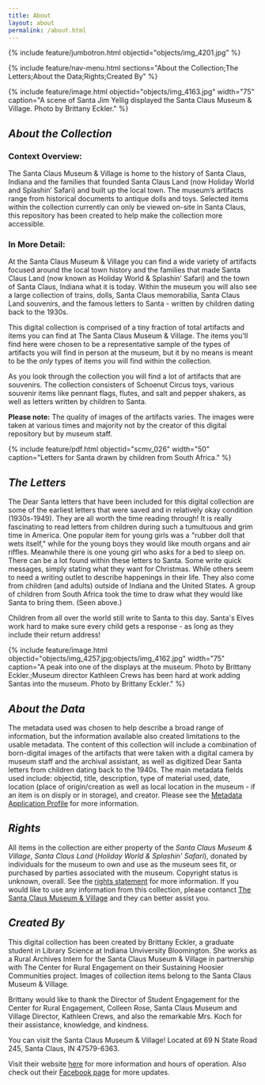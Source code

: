 ```yaml
---
title: About
layout: about
permalink: /about.html
---
```

{% include feature/jumbotron.html objectid="objects/img_4201.jpg" %}

{% include feature/nav-menu.html sections="About the Collection;The Letters;About the Data;Rights;Created By" %}

{% include feature/image.html objectid="objects/img_4163.jpg" width="75" caption="A scene of Santa Jim Yellig displayed the Santa Claus Museum & Village. Photo by Brittany Eckler." %}

## *About the Collection*

### Context Overview:

The Santa Claus Museum & Village is home to the history of Santa Claus, Indiana and the families that founded Santa Claus Land (now Holiday World and Splashin’ Safari) and built up the local town. The museum’s artifacts range from historical documents to antique dolls and toys. Selected items within the collection currently can only be viewed on-site in Santa Claus, this repository has been created to help make the collection more accessible.

### In More Detail:

At the Santa Claus Museum & Village you can find a wide variety of artifacts focused around the local town history and the families that made Santa Claus Land (now known as Holiday World & Splashin’ Safari) and the town of Santa Claus, Indiana what it is today. Within the museum you will also see a large collection of trains, dolls, Santa Claus memorabilia, Santa Claus Land souvenirs, and the famous letters to Santa - written by children dating back to the 1930s. 

This digital collection is comprised of a tiny fraction of total artifacts and items you can find at The Santa Claus Museum & Village. The items you'll find here were chosen to be a representative sample of the types of artifacts you will find in person at the museum, but it by no means is meant to be the *only* types of items you will find within the collection. 

As you look through the collection you will find a lot of artifacts that are souvenirs. The collection consisters of Schoenut Circus toys, various souvenir items like pennant flags, flutes, and salt and pepper shakers, as well as letters written by children to Santa. 

**Please note:** The quality of images of the artifacts varies. The images were taken at various times and majority not by the creator of this digital repository but by museum staff. 

{% include feature/pdf.html objectid="scmv_026" width="50" caption="Letters for Santa drawn by children from South Africa." %}

## *The Letters*

The Dear Santa letters that have been included for this digital collection are some of the earliest letters that were saved and in relatively okay condition (1930s-1949). They are all worth the time reading through! It is really fascinating to read letters from children during such a tumultuous and grim time in America. One popular item for young girls was a "rubber doll that wets itself," while for the young boys they would like mouth organs and air riffles. Meanwhile there is one young girl who asks for a bed to sleep on. There can be a lot found within these letters to Santa. Some write quick messages, simply stating what they want for Christmas. While others seem to need a writing outlet to describe happenings in their life. They also come from children (and adults) outside of Indiana and the United States. A group of children from South Africa took the time to draw what they would like Santa to bring them. (Seen above.)

Children from all over the world still write to Santa to this day. Santa's Elves work hard to make sure every child gets a response - as long as they include their return address! 

{% include feature/image.html objectid="objects/img_4257.jpg;objects/img_4162.jpg" width="75" caption="A peak into one of the displays at the museum. Photo by Brittany Eckler.;Museum director Kathleen Crews has been hard at work adding Santas into the museum. Photo by Brittany Eckler." %}

## *About the Data* 

The metadata used was chosen to help describe a broad range of information, but the information available also created limitations to the usable metadata. The content of this collection will include a combination of born-digital images of the artifacts that were taken with a digital camera by museum staff and the archival assistant, as well as digitized Dear Santa letters from children dating back to the 1940s. The main metadata fields used include: objectid, title, description, type of material used, date, location (place of origin/creation as well as local location in the museum - if an item is on disply or in storage), and creator. Please see the [Metadata Application Profile](https://britteckler.github.io/santaclausmuseumcollection/metadataprofile.html) for more information.

## *Rights* 

All items in the collection are either property of the *Santa Claus Museum & Village*, *Santa Claus Land* (*Holiday World & Splashin' Safari*), donated by individuals for the museum to own and use as the museum sees fit, or purchased by parties associated with the museum. Copyright status is unknown, overall. See the [rights statement](https://rightsstatements.org/page/NKC/1.0/?language=en) for more information. If you would like to use any information from this collection, please contanct [The Santa Claus Museum & Village](mailto:santaclausmuseum@santaclausmuseum.org) and they can better assist you. 

## *Created By*

This digital collection has been created by Brittany Eckler, a graduate student in Library Science at Indiana Unviversity Bloomington. She works as a Rural Archives Intern for the Santa Claus Museum & Village in partnership with The Center for Rural Engagement on their Sustaining Hoosier Communities project. Images of collection items belong to the Santa Claus Museum & Village.

Brittany would like to thank the Director of Student Engagement for the Center for Rural Engagement, Colleen Rose, Santa Claus Museum and Village Director, Kathleen Crews, and also the remarkable Mrs. Koch for their assistance, knowledge, and kindness. 

You can visit the Santa Claus Museum & Village! Located at 69 N State Road 245, Santa Claus, IN 47579-6363.

Visit their website [here](https://santaclausmuseum.org/) for more information and hours of operation. Also check out their [Facebook page](https://www.facebook.com/SantaClausMuseum/) for more updates.
